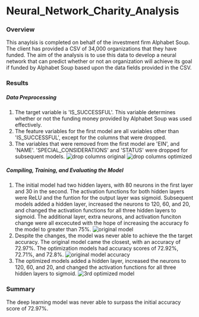 # Neural_Network_Charity_Analysis

### Overview
This anaylsis is completed on behalf of the investment firm Alphabet Soup. The client has provided a CSV of 34,000 organizations that they have funded. The aim of the analysis is to use this data to develop a neural network that can predict whether or not an organization will achieve its goal if funded by Alphabet Soup based upon the data fields provided in the CSV.

### Results

##### Data Preprocessing
1. The target variable is 'IS_SUCCESSFUL'. This variable determines whether or not the funding money provided by Alphabet Soup was used effectively.
2. The feature variables for the first model are all variables other than 'IS_SUCCESSFUL', except for the columns that were dropped.
3. The variables that were removed from the first model are 'EIN', and 'NAME'.  'SPECIAL_CONSIDERATIONS' and 'STATUS' were dropped for subsequent models.
![drop columns original](https://user-images.githubusercontent.com/86164867/139950037-0d1e5c87-0435-4171-b95e-fd0dee13e697.PNG)
![drop columns optimized](https://user-images.githubusercontent.com/86164867/139950052-ffb66ccc-4e0b-4bda-a3b8-0cf4641983e1.PNG)



##### Compiling, Training, and Evaluating the Model
1. The initial model had two hidden layers, with 80 neurons in the first layer and 30 in the second. The activation functions for both hidden layers were ReLU and the funtion for the output layer was sigmoid.  Subsequent models added a hidden layer, increased the neurons to 120, 60, and 20, and changed the activation functions for all three hidden layers to sigmoid. The additional layer, extra neurons, and activation funciton change were all excecuted with the hope of increasing the accuracy fo the model to greater than 75%.
![original model](https://user-images.githubusercontent.com/86164867/139957315-cec13524-2c93-43dc-88f0-f0c29b646336.PNG)
2. Despite the changes, the model was never able to achieve the the target accuracy. The original model came the closest, with an accuracy of 72.97%. The optimization models had accuracy scores of 72.92%, 72.71%, and 72.8%.
![original model accuracy](https://user-images.githubusercontent.com/86164867/139957594-a01eb472-579a-4b54-a681-91996a82c9c6.PNG)
3. The optimized models added a hidden layer, increased the neurons to 120, 60, and 20, and changed the activation functions for all three hidden layers to sigmoid.
![3rd optimized model](https://user-images.githubusercontent.com/86164867/139957192-91df19bd-ede0-49e4-bc8a-e91e1fc4c183.PNG)


### Summary
The deep learning model was never able to surpass the initial accuracy score of 72.97%.  
